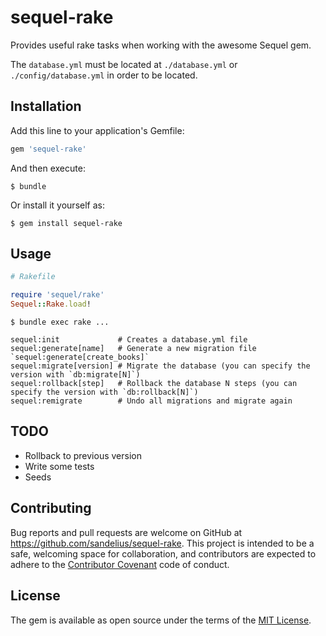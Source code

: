 # sequel-rake

Provides useful rake tasks when working with the awesome Sequel gem.

The `database.yml` must be located at `./database.yml` or `./config/database.yml` in
order to be located.

## Installation

Add this line to your application's Gemfile:

```ruby
gem 'sequel-rake'
```

And then execute:

    $ bundle

Or install it yourself as:

    $ gem install sequel-rake

## Usage

```ruby
# Rakefile

require 'sequel/rake'
Sequel::Rake.load!
```

```
$ bundle exec rake ...

sequel:init             # Creates a database.yml file
sequel:generate[name]   # Generate a new migration file `sequel:generate[create_books]`
sequel:migrate[version] # Migrate the database (you can specify the version with `db:migrate[N]`)
sequel:rollback[step]   # Rollback the database N steps (you can specify the version with `db:rollback[N]`)
sequel:remigrate        # Undo all migrations and migrate again
```

## TODO

* Rollback to previous version
* Write some tests
* Seeds

## Contributing

Bug reports and pull requests are welcome on GitHub at https://github.com/sandelius/sequel-rake. This project is intended to be a safe, welcoming space for collaboration, and contributors are expected to adhere to the [Contributor Covenant](http://contributor-covenant.org) code of conduct.


## License

The gem is available as open source under the terms of the [MIT License](http://opensource.org/licenses/MIT).
